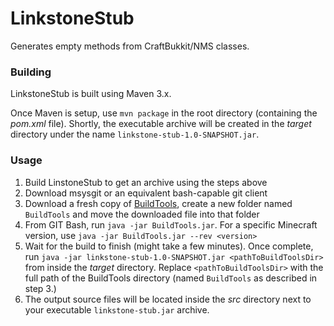 # LinkstoneStub

Generates empty methods from CraftBukkit/NMS classes.

### Building

LinkstoneStub is built using Maven 3.x. 

Once Maven is setup, use `mvn package` in the root directory (containing the *pom.xml* file). Shortly, the executable archive will be created in the *target* directory under the name `linkstone-stub-1.0-SNAPSHOT.jar`.

### Usage

1.  Build LinstoneStub to get an archive using the steps above
2.  Download msysgit or an equivalent bash-capable git client
3.  Download a fresh copy of [BuildTools](https://hub.spigotmc.org/jenkins/job/BuildTools/lastBuild/), create a new folder named `BuildTools` and move the downloaded file into that folder
4.  From GIT Bash, run `java -jar BuildTools.jar`. For a specific Minecraft version, use `java -jar BuildTools.jar --rev <version>`
5.  Wait for the build to finish (might take a few minutes). Once complete, run `java -jar linkstone-stub-1.0-SNAPSHOT.jar <pathToBuildToolsDir>` from inside the *target* directory. Replace `<pathToBuildToolsDir>` with the full path of the BuildTools directory (named `BuildTools` as described in step 3.)
6.  The output source files will be located inside the *src* directory next to your executable `linkstone-stub.jar` archive.  
